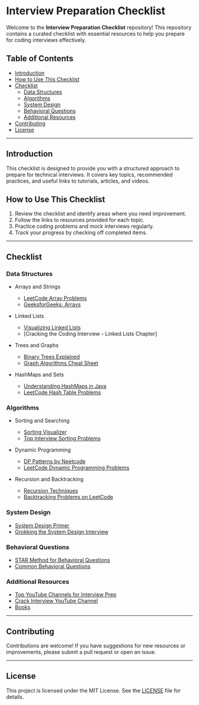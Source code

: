 # Interview Preparation Checklist

Welcome to the **Interview Preparation Checklist** repository! This repository contains a curated checklist with essential resources to help you prepare for coding interviews effectively.

## Table of Contents

- [Introduction](#introduction)
- [How to Use This Checklist](#how-to-use-this-checklist)
- [Checklist](#checklist)
  - [Data Structures](#data-structures)
  - [Algorithms](#algorithms)
  - [System Design](#system-design)
  - [Behavioral Questions](#behavioral-questions)
  - [Additional Resources](#additional-resources)
- [Contributing](#contributing)
- [License](#license)

---

## Introduction

This checklist is designed to provide you with a structured approach to prepare for technical interviews. It covers key topics, recommended practices, and useful links to tutorials, articles, and videos.

## How to Use This Checklist

1. Review the checklist and identify areas where you need improvement.
2. Follow the links to resources provided for each topic.
3. Practice coding problems and mock interviews regularly.
4. Track your progress by checking off completed items.

---

## Checklist

### Data Structures

- Arrays and Strings  
  - [LeetCode Array Problems](https://leetcode.com/problemset/all/?topicSlugs=array)
  - [GeeksforGeeks: Arrays](https://www.geeksforgeeks.org/arrays/)

- Linked Lists  
  - [Visualizing Linked Lists](https://visualgo.net/en/list)
  - [Cracking the Coding Interview - Linked Lists Chapter]

- Trees and Graphs  
  - [Binary Trees Explained](https://www.geeksforgeeks.org/binary-tree-data-structure/)
  - [Graph Algorithms Cheat Sheet](https://github.com/)

- HashMaps and Sets  
  - [Understanding HashMaps in Java](https://www.baeldung.com/java-hashmap)
  - [LeetCode Hash Table Problems](https://leetcode.com/problemset/all/?topicSlugs=hash-table)

### Algorithms

- Sorting and Searching  
  - [Sorting Visualizer](https://visualgo.net/en/sorting)
  - [Top Interview Sorting Problems](https://leetcode.com/problemset/all/?topicSlugs=sorting)

- Dynamic Programming  
  - [DP Patterns by Neetcode](https://www.youtube.com/playlist?list=PLZFUAVfZuqpRY-FUqsDYN6xrl4sADfsxu)
  - [LeetCode Dynamic Programming Problems](https://leetcode.com/problemset/all/?topicSlugs=dynamic-programming)

- Recursion and Backtracking  
  - [Recursion Techniques](https://www.geeksforgeeks.org/recursion/)
  - [Backtracking Problems on LeetCode](https://leetcode.com/problemset/all/?topicSlugs=backtracking)

### System Design

- [System Design Primer](https://github.com/donnemartin/system-design-primer)
- [Grokking the System Design Interview](https://www.educative.io/courses/grokking-the-system-design-interview)

### Behavioral Questions

- [STAR Method for Behavioral Questions](https://theinterviewguys.com/s-t-a-r-method/)
- [Common Behavioral Questions](https://www.themuse.com/advice/30-behavioral-interview-questions-you-should-be-ready-to-answer)

### Additional Resources

- [Top YouTube Channels for Interview Prep](https://www.youtube.com/)
- [Crack Interview YouTube Channel](https://www.youtube.com/channel/)
- [Books](https://www.amazon.com/Cracking-Coding-Interview-Programming-Questions/dp/0984782850)

---

## Contributing

Contributions are welcome! If you have suggestions for new resources or improvements, please submit a pull request or open an issue.

---

## License

This project is licensed under the MIT License. See the [LICENSE](LICENSE) file for details.

